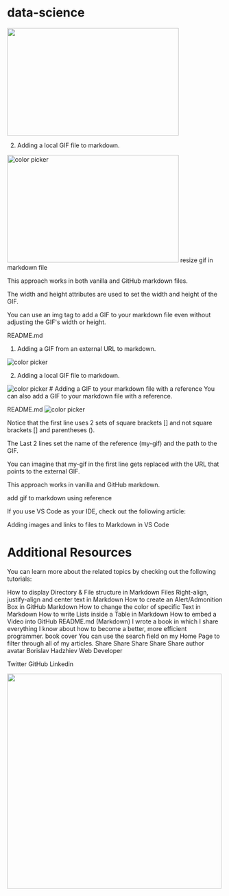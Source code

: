 # data-science
<img width="400" height="250" alt="" src="" />

2. Adding a local GIF file to markdown.

<img width="400" height="250" src="hover-over-color.gif" alt="color picker" />
resize gif in markdown file

This approach works in both vanilla and GitHub markdown files.

The width and height attributes are used to set the width and height of the GIF.

You can use an img tag to add a GIF to your markdown file even without adjusting the GIF's width or height.

README.md
1. Adding a GIF from an external URL to markdown.

<img alt="color picker" src="https://stemettes.org/zine/wp-content/uploads/sites/3/2021/12/ai-gif.gif" />

2. Adding a local GIF file to markdown.

<img src="hover-over-color.gif" alt="color picker" />
# Adding a GIF to your markdown file with a reference
You can also add a GIF to your markdown file with a reference.

README.md
![color picker][my-gif]

[my-gif]:
  https://bobbyhadz.com/images/blog/change-vscode-integrated-terminal-colors/hover-over-color.gif
Notice that the first line uses 2 sets of square brackets [] and not square brackets [] and parentheses ().

The Last 2 lines set the name of the reference (my-gif) and the path to the GIF.

You can imagine that my-gif in the first line gets replaced with the URL that points to the external GIF.

This approach works in vanilla and GitHub markdown.

add gif to markdown using reference

If you use VS Code as your IDE, check out the following article:

Adding images and links to files to Markdown in VS Code
# Additional Resources
You can learn more about the related topics by checking out the following tutorials:

How to display Directory & File structure in Markdown Files
Right-align, justify-align and center text in Markdown
How to create an Alert/Admonition Box in GitHub Markdown
How to change the color of specific Text in Markdown
How to write Lists inside a Table in Markdown
How to embed a Video into GitHub README.md (Markdown)
I wrote a book in which I share everything I know about how to become a better, more efficient programmer.
book cover
You can use the search field on my Home Page to filter through all of my articles.
Share
Share
Share
Share
Share
author avatar
Borislav Hadzhiev
Web Developer

Twitter
GitHub
Linkedin

<img src=".gif" width="500" height="500"/>
